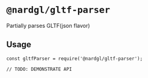 # `@nardgl/gltf-parser`

Partially parses GLTF(json flavor)

## Usage

```
const gltfParser = require('@nardgl/gltf-parser');

// TODO: DEMONSTRATE API
```
